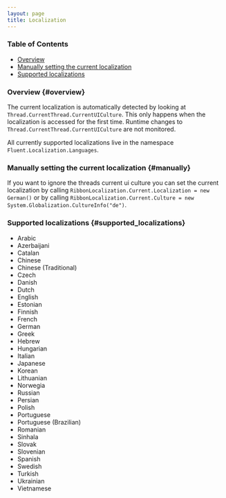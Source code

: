 ```yaml
---
layout: page
title: Localization
---
```


### Table of Contents
- [Overview](#overview)
- [Manually setting the current localization](#manually)
- [Supported localizations](#supported_localizations)

### Overview {#overview}

The current localization is automatically detected by looking at `Thread.CurrentThread.CurrentUICulture`.
This only happens when the localization is accessed for the first time.
Runtime changes to `Thread.CurrentThread.CurrentUICulture` are not monitored.

All currently supported localizations live in the namespace `Fluent.Localization.Languages`.

### Manually setting the current localization {#manually}

If you want to ignore the threads current ui culture you can set the current localization by calling `RibbonLocalization.Current.Localization = new German()` or by calling `RibbonLocalization.Current.Culture = new System.Globalization.CultureInfo("de")`.

### Supported localizations {#supported_localizations}
*   Arabic
*   Azerbaijani
*   Catalan
*   Chinese
*   Chinese (Traditional)
*   Czech
*   Danish
*   Dutch
*   English
*   Estonian
*   Finnish
*   French
*   German
*   Greek
*   Hebrew
*   Hungarian
*   Italian
*   Japanese
*   Korean
*   Lithuanian
*   Norwegia
*   Russian
*   Persian
*   Polish
*   Portuguese
*   Portuguese (Brazilian)
*   Romanian
*   Sinhala
*   Slovak
*   Slovenian
*   Spanish
*   Swedish
*   Turkish
*   Ukrainian
*   Vietnamese